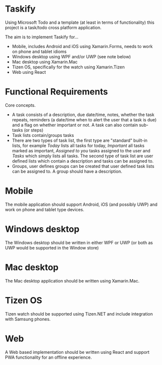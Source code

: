 # Taskify

Using Microsoft Todo and a template (at least in terms of functionality) this project is a task/todo cross platform application.

The aim is to implement Taskify for...

* Mobile, includes Android and iOS using Xamarin.Forms, needs to work on phone and tablet idioms
* Windows desktop using WPF and/or UWP (see note below)
* Mac desktop using Xamarin.Mac
* Tizen OS, specifically for the watch using Xamarin.Tizen
* Web using React

# Functional Requirements

Core concepts.

* A task consists of a description, due date/time, notes, whether the task repeats, reminders (a date/time when to alert the user that a task is due) and a flag on whether important or not. A task can also contain sub-tasks (or steps)
* Task lists contain/groups tasks 
* There are two types of task list, the first type are "standard" built-in lists, for example _Today_ lists all tasks for today, _Important_ all tasks marked as important, _Assigned to you_ tasks assigned to the user and _Tasks_ which simply lists all tasks. The second type of task list are user defined lists which contain a description and tasks can be assigned to.
* Groups, user defines groups can be created that user defined task lists can be assigned to. A group should have a description.

# Mobile 

The mobile application should support Android, iOS (and possibly UWP) and work on phone and tablet type devices.

# Windows desktop

The Windows desktop should be written in either WPF or UWP (or both as UWP would be supported in the Window store)

# Mac desktop

The Mac desktop application should be written using Xamarin.Mac.

# Tizen OS

Tizen watch should be supported using Tizen.NET and include integration with Samsung phones.

# Web

A Web based implementation should be written using React and support PWA functionality for an offline experience.
